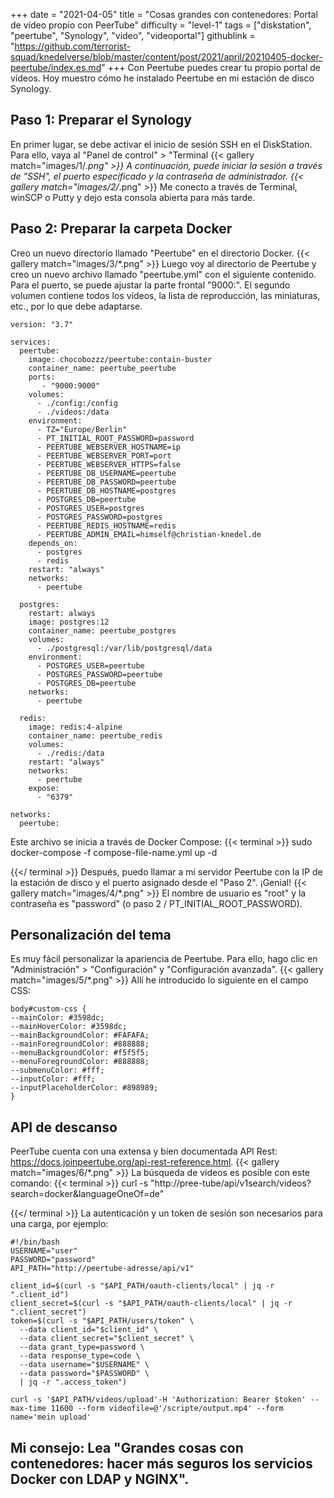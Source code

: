 +++
date = "2021-04-05"
title = "Cosas grandes con contenedores: Portal de vídeo propio con PeerTube"
difficulty = "level-1"
tags = ["diskstation", "peertube", "Synology", "video", "videoportal"]
githublink = "https://github.com/terrorist-squad/knedelverse/blob/master/content/post/2021/april/20210405-docker-peertube/index.es.md"
+++
Con Peertube puedes crear tu propio portal de vídeos. Hoy muestro cómo he instalado Peertube en mi estación de disco Synology.
## Paso 1: Preparar el Synology
En primer lugar, se debe activar el inicio de sesión SSH en el DiskStation. Para ello, vaya al "Panel de control" > "Terminal
{{< gallery match="images/1/*.png" >}}
A continuación, puede iniciar la sesión a través de "SSH", el puerto especificado y la contraseña de administrador.
{{< gallery match="images/2/*.png" >}}
Me conecto a través de Terminal, winSCP o Putty y dejo esta consola abierta para más tarde.
## Paso 2: Preparar la carpeta Docker
Creo un nuevo directorio llamado "Peertube" en el directorio Docker.
{{< gallery match="images/3/*.png" >}}
Luego voy al directorio de Peertube y creo un nuevo archivo llamado "peertube.yml" con el siguiente contenido. Para el puerto, se puede ajustar la parte frontal "9000:". El segundo volumen contiene todos los vídeos, la lista de reproducción, las miniaturas, etc., por lo que debe adaptarse.
```
version: "3.7"

services:
  peertube:
    image: chocobozzz/peertube:contain-buster
    container_name: peertube_peertube
    ports:
       - "9000:9000"
    volumes:
      - ./config:/config
      - ./videos:/data
    environment:
      - TZ="Europe/Berlin"
      - PT_INITIAL_ROOT_PASSWORD=password
      - PEERTUBE_WEBSERVER_HOSTNAME=ip
      - PEERTUBE_WEBSERVER_PORT=port
      - PEERTUBE_WEBSERVER_HTTPS=false
      - PEERTUBE_DB_USERNAME=peertube
      - PEERTUBE_DB_PASSWORD=peertube
      - PEERTUBE_DB_HOSTNAME=postgres
      - POSTGRES_DB=peertube
      - POSTGRES_USER=postgres
      - POSTGRES_PASSWORD=postgres
      - PEERTUBE_REDIS_HOSTNAME=redis
      - PEERTUBE_ADMIN_EMAIL=himself@christian-knedel.de
    depends_on:
      - postgres
      - redis
    restart: "always"
    networks:
      - peertube

  postgres:
    restart: always
    image: postgres:12
    container_name: peertube_postgres
    volumes:
      - ./postgresql:/var/lib/postgresql/data
    environment:
      - POSTGRES_USER=peertube
      - POSTGRES_PASSWORD=peertube
      - POSTGRES_DB=peertube
    networks:
      - peertube

  redis:
    image: redis:4-alpine
    container_name: peertube_redis
    volumes:
      - ./redis:/data
    restart: "always"
    networks:
      - peertube
    expose:
      - "6379"

networks:
  peertube:

```
Este archivo se inicia a través de Docker Compose:
{{< terminal >}}
sudo docker-compose -f compose-file-name.yml up -d

{{</ terminal >}}
Después, puedo llamar a mi servidor Peertube con la IP de la estación de disco y el puerto asignado desde el "Paso 2". ¡Genial!
{{< gallery match="images/4/*.png" >}}
El nombre de usuario es "root" y la contraseña es "password" (o paso 2 / PT_INITIAL_ROOT_PASSWORD).
## Personalización del tema
Es muy fácil personalizar la apariencia de Peertube. Para ello, hago clic en "Administración" > "Configuración" y "Configuración avanzada".
{{< gallery match="images/5/*.png" >}}
Allí he introducido lo siguiente en el campo CSS:
```
body#custom-css {
--mainColor: #3598dc;
--mainHoverColor: #3598dc;
--mainBackgroundColor: #FAFAFA;
--mainForegroundColor: #888888;
--menuBackgroundColor: #f5f5f5;
--menuForegroundColor: #888888;
--submenuColor: #fff;
--inputColor: #fff;
--inputPlaceholderColor: #898989;
}

```

## API de descanso
PeerTube cuenta con una extensa y bien documentada API Rest: https://docs.joinpeertube.org/api-rest-reference.html.
{{< gallery match="images/6/*.png" >}}
La búsqueda de vídeos es posible con este comando:
{{< terminal >}}
curl -s "http://pree-tube/api/v1search/videos?search=docker&languageOneOf=de"

{{</ terminal >}}
La autenticación y un token de sesión son necesarios para una carga, por ejemplo:
```
#!/bin/bash
USERNAME="user"
PASSWORD="password"
API_PATH="http://peertube-adresse/api/v1"

client_id=$(curl -s "$API_PATH/oauth-clients/local" | jq -r ".client_id")
client_secret=$(curl -s "$API_PATH/oauth-clients/local" | jq -r ".client_secret")
token=$(curl -s "$API_PATH/users/token" \
  --data client_id="$client_id" \
  --data client_secret="$client_secret" \
  --data grant_type=password \
  --data response_type=code \
  --data username="$USERNAME" \
  --data password="$PASSWORD" \
  | jq -r ".access_token")

curl -s '$API_PATH/videos/upload'-H 'Authorization: Bearer $token' --max-time 11600 --form videofile=@'/scripte/output.mp4' --form name='mein upload' 

```

## Mi consejo: Lea "Grandes cosas con contenedores: hacer más seguros los servicios Docker con LDAP y NGINX".

